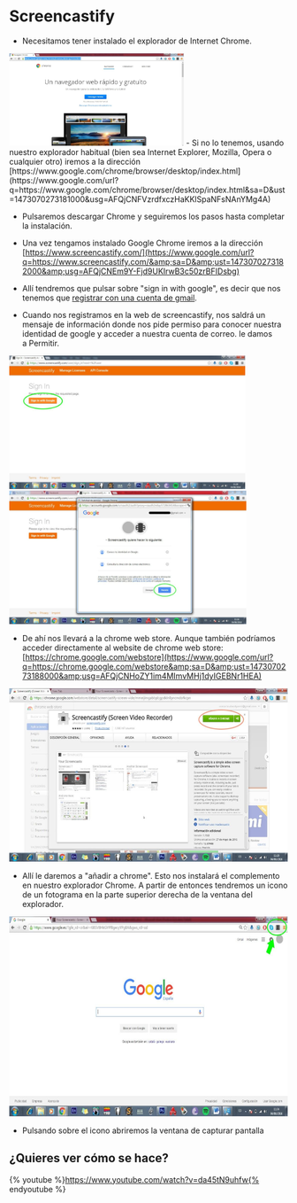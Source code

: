 
# Screencastify

<meta content="text/html; charset=utf-8" http-equiv="content-type" />

- Necesitamos tener instalado el explorador de Internet Chrome.
<img src="img/image04.1.jpg" height="167" />
- Si no lo tenemos, usando nuestro explorador habitual (bien sea Internet Explorer, Mozilla, Opera o cualquier otro) iremos a la dirección  
[https://www.google.com/chrome/browser/desktop/index.html](https://www.google.com/url?q=https://www.google.com/chrome/browser/desktop/index.html&amp;sa=D&amp;ust=1473070273181000&amp;usg=AFQjCNFVzrdfxczHaKKlSpaNFsNAnYMg4A)

- Pulsaremos descargar Chrome y seguiremos los pasos hasta completar la instalación.

- Una vez tengamos instalado Google Chrome iremos a la dirección [https://www.screencastify.com/](https://www.google.com/url?q=https://www.screencastify.com/&amp;sa=D&amp;ust=1473070273182000&amp;usg=AFQjCNEm9Y-Fjd9UKIrwB3c50zrBFIDsbg)
- Allí tendremos que pulsar sobre "sign in with google", es decir que nos tenemos que [registrar con una cuenta de gmail](http://es.wikieducator.org/Google_drive/Primeros_pasos#Creando_una_cuenta_de_Google). 

- Cuando nos registramos en la web de screencastify, nos saldrá un mensaje de información donde nos pide permiso para conocer nuestra identidad de google y acceder a nuestra cuenta de correo. le damos a Permitir.

<img src="img/image03.2.jpg" height="241" />
<img alt="" src="img/image01.2.jpg" title="" height="241" />



- De ahí nos llevará a la chrome web store. Aunque también podríamos acceder directamente al website de chrome web store: [https://chrome.google.com/webstore](https://www.google.com/url?q=https://chrome.google.com/webstore&amp;sa=D&amp;ust=1473070273188000&amp;usg=AFQjCNHoZY1im4MImvMHj1dyIGEBNr1HEA)



<img alt="" src="img/image02.2.jpg" title="" height="313" />

- Allí le daremos a "añadir a chrome". Esto nos instalará el complemento en nuestro explorador Chrome. A partir de entonces tendremos un icono de un fotograma en la parte superior derecha de la ventana del explorador.



<img alt="" src="img/image00.2.jpg" title="" height="361" />

- Pulsando sobre el icono abriremos la ventana de capturar pantalla

## ¿Quieres ver cómo se hace?

{% youtube %}https://www.youtube.com/watch?v=da45tN9uhfw{% endyoutube %}